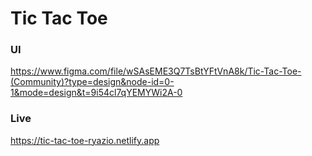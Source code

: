 # Tic Tac Toe
### UI
https://www.figma.com/file/wSAsEME3Q7TsBtYFtVnA8k/Tic-Tac-Toe-(Community)?type=design&node-id=0-1&mode=design&t=9i54cl7qYEMYWi2A-0

### Live
https://tic-tac-toe-ryazio.netlify.app
